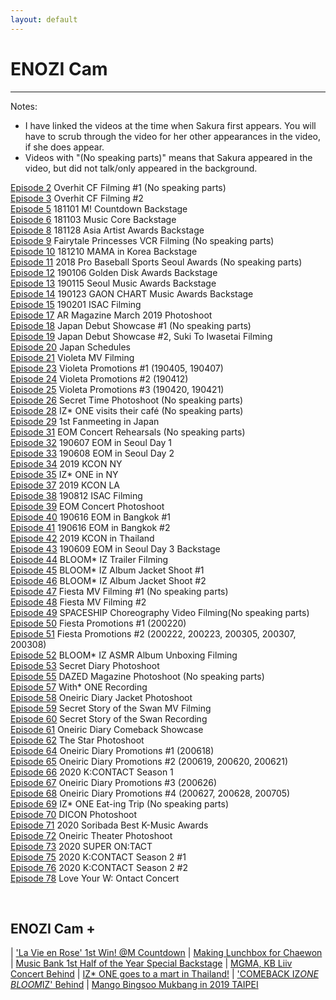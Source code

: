 ```yaml
---
layout: default
---
```

<h1>ENOZI Cam</h1>
<hr>

Notes:<nbr>
- I have linked the videos at the time when Sakura first appears. You will have to scrub through the video for her other appearances in the video, if she does appear.
- Videos with "(No speaking parts)" means that Sakura appeared in the video, but did not talk/only appeared in the background.
  
<a target="_blank" href="https://youtu.be/mEboyuYa5-s?t=5">Episode 2</a> Overhit CF Filming #1 (No speaking parts)<br>
<a target="_blank" href="https://youtu.be/LBljUqTzboo?t=166">Episode 3</a> Overhit CF Filming #2<br>
<a target="_blank" href="https://youtu.be/apgzmeBRqmQ?t=25">Episode 5</a> 181101 M! Countdown Backstage<br>
<a target="_blank" href="https://youtu.be/apkjxdbjj1g?t=39">Episode 6</a> 181103 Music Core Backstage<br>
<a target="_blank" href="https://youtu.be/KJaYHQa_koA?t=76">Episode 8</a> 181128 Asia Artist Awards Backstage<br>
<a target="_blank" href="https://youtu.be/A6EieNny-iY?t=104">Episode 9</a> Fairytale Princesses VCR Filming (No speaking parts)<br>
<a target="_blank" href="https://youtu.be/Z167_AonGm0?t=27">Episode 10</a> 181210 MAMA in Korea Backstage<br>
<a target="_blank" href="https://youtu.be/yWH6yS-_saM?t=80">Episode 11</a> 2018 Pro Baseball Sports Seoul Awards (No speaking parts)<br>
<a target="_blank" href="https://youtu.be/lw4wPYBeySg?t=11">Episode 12</a> 190106 Golden Disk Awards Backstage<br>
<a target="_blank" href="https://youtu.be/H2GztU4loNc?t=80">Episode 13</a> 190115 Seoul Music Awards Backstage<br>
<a target="_blank" href="https://youtu.be/IMBfpoA2iWo?t=15">Episode 14</a> 190123 GAON CHART Music Awards Backstage<br>
<a target="_blank" href="https://youtu.be/ocqIQf7yeBo?t=174">Episode 15</a> 190201 ISAC Filming<br>
<a target="_blank" href="https://youtu.be/HPYhf3P6U5k?t=5">Episode 17</a> AR Magazine March 2019 Photoshoot<br>
<a target="_blank" href="https://youtu.be/SeVGBaF8FGs?t=5">Episode 18</a> Japan Debut Showcase #1 (No speaking parts)<br>
<a target="_blank" href="https://youtu.be/kTjfoC4C_1g?t=21">Episode 19</a> Japan Debut Showcase #2, Suki To Iwasetai Filming<br>
<a target="_blank" href="https://youtu.be/kgyNlu7Jzfs?t=5">Episode 20</a> Japan Schedules<br>
<a target="_blank" href="https://youtu.be/YGZOCCfUtCY?t=388">Episode 21</a> Violeta MV Filming<br>
<a target="_blank" href="https://youtu.be/QuFlMIgKxsA?t=39">Episode 23</a> Violeta Promotions #1 (190405, 190407)<br>
<a target="_blank" href="https://youtu.be/sZeph04xB_k?t=60">Episode 24</a> Violeta Promotions #2 (190412)<br>
<a target="_blank" href="https://youtu.be/eoyUSKMVkgk?t=134">Episode 25</a> Violeta Promotions #3 (190420, 190421)<br>
<a target="_blank" href="https://youtu.be/bJXAseOqSbU?t=287">Episode 26</a> Secret Time Photoshoot (No speaking parts)<br>
<a target="_blank" href="https://youtu.be/M71e4ObS514?t=16">Episode 28</a> IZ* ONE visits their café (No speaking parts)<br>
<a target="_blank" href="https://youtu.be/8XSS0d1ql7I?t=5">Episode 29</a> 1st Fanmeeting in Japan<br>
<a target="_blank" href="https://youtu.be/T4x_pdhXBsM?t=6">Episode 31</a> EOM Concert Rehearsals (No speaking parts)<br>
<a target="_blank" href="https://youtu.be/z8xqNo4awFw?t=48">Episode 32</a> 190607 EOM in Seoul Day 1<br>
<a target="_blank" href="https://youtu.be/A5M8yVRyBxU?t=98">Episode 33</a> 190608 EOM in Seoul Day 2<br>
<a target="_blank" href="https://youtu.be/RdGILzeo0fs?t=171">Episode 34</a> 2019 KCON NY<br>
<a target="_blank" href="https://youtu.be/9kl21DtEHAU?t=18">Episode 35</a> IZ* ONE in NY<br>
<a target="_blank" href="https://youtu.be/0XFHQ55ZSuU?t=48">Episode 37</a> 2019 KCON LA<br>
<a target="_blank" href="https://youtu.be/PhE3BC-dFrg?t=14">Episode 38</a> 190812 ISAC Filming<br>
<a target="_blank" href="https://youtu.be/RGhWYfBfEiE?t=8">Episode 39</a> EOM Concert Photoshoot<br>
<a target="_blank" href="https://youtu.be/ZvfzGGraCd0?t=86">Episode 40</a> 190616 EOM in Bangkok #1<br>
<a target="_blank" href="https://youtu.be/JlgsRMYuuog?t=233">Episode 41</a> 190616 EOM in Bangkok #2<br>
<a target="_blank" href="https://youtu.be/P8nSGzNOlzw?t=120">Episode 42</a> 2019 KCON in Thailand<br>
<a target="_blank" href="https://youtu.be/4oIpuzS1G38?t=141">Episode 43</a> 190609 EOM in Seoul Day 3 Backstage<br>
<a target="_blank" href="https://youtu.be/mUbq6Z6TnC0?t=224">Episode 44</a> BLOOM* IZ Trailer Filming<br>
<a target="_blank" href="https://youtu.be/cacNilg1UrU?t=94">Episode 45</a> BLOOM* IZ Album Jacket Shoot #1<br>
<a target="_blank" href="https://youtu.be/Otb__RH-PsQ?t=555">Episode 46</a> BLOOM* IZ Album Jacket Shoot #2<br>
<a target="_blank" href="https://youtu.be/QVsn0p8RfaA?t=292">Episode 47</a> Fiesta MV Filming #1 (No speaking parts)<br>
<a target="_blank" href="https://youtu.be/T_rKCS3PiCg?t=160">Episode 48</a> Fiesta MV Filming #2 <br>
<a target="_blank" href="https://youtu.be/mvdzhFAo-d0?t=412">Episode 49</a> SPACESHIP Choreography Video Filming(No speaking parts)<br>
<a target="_blank" href="https://youtu.be/UFw2ICbkQ2s?t=602">Episode 50</a> Fiesta Promotions #1 (200220)<br>
<a target="_blank" href="https://youtu.be/4j_yMQ58vx4?t=162">Episode 51</a> Fiesta Promotions #2 (200222, 200223, 200305, 200307, 200308)<br>
<a target="_blank" href="https://youtu.be/7jHSRS673tw?t=358">Episode 52</a> BLOOM* IZ ASMR Album Unboxing Filming<br>
<a target="_blank" href="https://youtu.be/JB8468d920I?t=179">Episode 53</a> Secret Diary Photoshoot<br>
<a target="_blank" href="https://youtu.be/YapO_eStMMA?t=43">Episode 55</a> DAZED Magazine Photoshoot (No speaking parts)<br>
<a target="_blank" href="https://youtu.be/xXYAKsuorgY?t=82">Episode 57</a> With* ONE Recording<br>
<a target="_blank" href="https://youtu.be/7KVZh_VVDkg?t=5">Episode 58</a> Oneiric Diary Jacket Photoshoot<br>
<a target="_blank" href="https://youtu.be/IEpqDVYmVZY?t=428">Episode 59</a> Secret Story of the Swan MV Filming<br>
<a target="_blank" href="https://youtu.be/ubLQCcv9lzg?t=432">Episode 60</a> Secret Story of the Swan Recording<br>
<a target="_blank" href="https://youtu.be/gRORoOb4ZiE?t=113">Episode 61</a> Oneiric Diary Comeback Showcase<br>
<a target="_blank" href="https://youtu.be/EkqHc3dminU?t=301">Episode 62</a> The Star Photoshoot<br>
<a target="_blank" href="https://youtu.be/inIXrInvYs0?t=580">Episode 64</a> Oneiric Diary Promotions #1 (200618)<br>
<a target="_blank" href="https://youtu.be/zsMj5o-R45Q?t=84">Episode 65</a> Oneiric Diary Promotions #2 (200619, 200620, 200621)<br>
<a target="_blank" href="https://youtu.be/VYIuupYJPMw?t=23">Episode 66</a> 2020 K:CONTACT Season 1<br>
<a target="_blank" href="https://youtu.be/VktPQOZEtpM?t=60">Episode 67</a> Oneiric Diary Promotions #3 (200626)<br>
<a target="_blank" href="https://youtu.be/M7xCAjeia9g?t=5">Episode 68</a> Oneiric Diary Promotions #4 (200627, 200628, 200705)<br>
<a target="_blank" href="https://youtu.be/JgXgfieOUIk?t=27">Episode 69</a> IZ* ONE Eat-ing Trip (No speaking parts)<br>
<a target="_blank" href="https://youtu.be/r3IGmjnjfkk?t=37">Episode 70</a> DICON Photoshoot<br>
<a target="_blank" href="https://youtu.be/Y13L0RsxwPE?t=111">Episode 71</a> 2020 Soribada Best K-Music Awards<br>
<a target="_blank" href="https://youtu.be/h1RHO5BFnZw?t=231">Episode 72</a> Oneiric Theater Photoshoot<br>
<a target="_blank" href="https://youtu.be/ekIiEdeGBTY?t=100">Episode 73</a> 2020 SUPER ON:TACT<br>
<a target="_blank" href="https://youtu.be/6O12daeu4rQ?t=525">Episode 75</a> 2020 K:CONTACT Season 2 #1<br>
<a target="_blank" href="https://youtu.be/xSpoAEnJh6c?t=103">Episode 76</a> 2020 K:CONTACT Season 2 #2<br>
<a target="_blank" href="https://youtu.be/JoFGFVzWvIc?t=419">Episode 78</a> Love Your W: Ontact Concert<br>

<br>

<h2>ENOZI Cam +</h2>

| <a target="_blank" href="https://www.youtube.com/watch?v=J326RzASXEQ">'La Vie en Rose' 1st Win! @M Countdown</a>            | <a target="_blank" href="https://www.youtube.com/watch?v=nxZg70OqHpU">Making Lunchbox for Chaewon</a>
| <a target="_blank" href="https://www.youtube.com/watch?v=5ye2u3gLw_U">Music Bank 1st Half of the Year Special Backstage</a> | <a target="_blank" href="https://www.youtube.com/watch?v=M-UjOoy56Is">MGMA, KB Liiv Concert Behind</a>
| <a target="_blank" href="https://www.youtube.com/watch?v=otMw0Um5JLw">IZ* ONE goes to a mart in Thailand!</a>                | <a target="_blank" href="https://www.youtube.com/watch?v=rVAGrBBCJu0">'COMEBACK IZ*ONE BLOOM*IZ' Behind</a>
| <a target="_blank" href="https://www.youtube.com/watch?v=OatrfUO1IDk">Mango Bingsoo Mukbang in 2019 TAIPEI</a>
